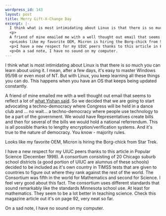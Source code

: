 ```yaml
--- 
wordpress_id: 143
layout: post
title: Merry Gift-X-Change Day
excerpt: |-
  I think what is most intimidating about Linux is that there is so much you can learn about using it.  I mean, after a few days, it's easy to master Windows 95/98 or even most of NT.  But with Linux, you keep learning all these things you can do.  This happens when you have an OS that keeps being updated constantly.
  <p>
  A friend of mine emailed me with a well thought out email that seems to reflect a lot of <a href="http://www.contrib.andrew.cmu.edu/~ywong/">what Yishan said</a>.  So we decided that we are going to start advocating a techno-democracy where Congress will be held in a dance club and ... no wait... a techno-democracy where people use technology to be a part of the government.  We would have Representatives create bills and then for several of the bills we would hold a national referrendum.  This is all possible thanks to lengthy encryption/verification systems.  And it's true to the nature of democracy.  You know - majority rules.
  <p>Looks like my favorite OEM, Micron is hiring the Borg-chick from Star Trek.  
  <p>I have a new respect for my UIUC peers thanks to this article in Popular Science (December 1998).  A consortium consisting of 20 Chicago suburb school districts (a good portion of UIUC are alumnus of these schools) decided to be included as it's own country in TIMSS tests that are given to countries to figure out where they rank against the rest of the world.  The Consortium was fifth in the world for Mathematics and second for Science.  I feel very good about this fact.  The consortium uses different standards that sound remarkably like the standards Minnesota school use.  At least for mathematics.  They seem to be a lot better in teaching science.  Check this magazine article out it's on page 92, very neat so far.
  <p>On a sad note, I have no sound on my computer.
---
```

I think what is most intimidating about Linux is that there is so much you can learn about using it.  I mean, after a few days, it's easy to master Windows 95/98 or even most of NT.  But with Linux, you keep learning all these things you can do.  This happens when you have an OS that keeps being updated constantly.
<p>
A friend of mine emailed me with a well thought out email that seems to reflect a lot of <a href="http://www.contrib.andrew.cmu.edu/~ywong/">what Yishan said</a>.  So we decided that we are going to start advocating a techno-democracy where Congress will be held in a dance club and ... no wait... a techno-democracy where people use technology to be a part of the government.  We would have Representatives create bills and then for several of the bills we would hold a national referrendum.  This is all possible thanks to lengthy encryption/verification systems.  And it's true to the nature of democracy.  You know - majority rules.
<p>Looks like my favorite OEM, Micron is hiring the Borg-chick from Star Trek.  
<p>I have a new respect for my UIUC peers thanks to this article in Popular Science (December 1998).  A consortium consisting of 20 Chicago suburb school districts (a good portion of UIUC are alumnus of these schools) decided to be included as it's own country in TIMSS tests that are given to countries to figure out where they rank against the rest of the world.  The Consortium was fifth in the world for Mathematics and second for Science.  I feel very good about this fact.  The consortium uses different standards that sound remarkably like the standards Minnesota school use.  At least for mathematics.  They seem to be a lot better in teaching science.  Check this magazine article out it's on page 92, very neat so far.
<p>On a sad note, I have no sound on my computer.
